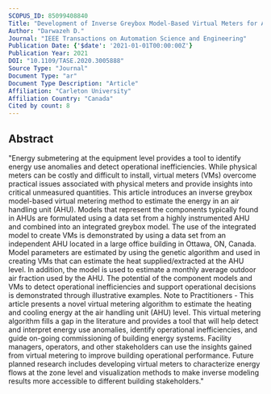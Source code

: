 ```yaml
---
SCOPUS_ID: 85099408840
Title: "Development of Inverse Greybox Model-Based Virtual Meters for Air Handling Units"
Author: "Darwazeh D."
Journal: "IEEE Transactions on Automation Science and Engineering"
Publication Date: {'$date': '2021-01-01T00:00:00Z'}
Publication Year: 2021
DOI: "10.1109/TASE.2020.3005888"
Source Type: "Journal"
Document Type: "ar"
Document Type Description: "Article"
Affiliation: "Carleton University"
Affiliation Country: "Canada"
Cited by count: 8
---
```


## Abstract
"Energy submetering at the equipment level provides a tool to identify energy use anomalies and detect operational inefficiencies. While physical meters can be costly and difficult to install, virtual meters (VMs) overcome practical issues associated with physical meters and provide insights into critical unmeasured quantities. This article introduces an inverse greybox model-based virtual metering method to estimate the energy in an air handling unit (AHU). Models that represent the components typically found in AHUs are formulated using a data set from a highly instrumented AHU and combined into an integrated greybox model. The use of the integrated model to create VMs is demonstrated by using a data set from an independent AHU located in a large office building in Ottawa, ON, Canada. Model parameters are estimated by using the genetic algorithm and used in creating VMs that can estimate the heat supplied/extracted at the AHU level. In addition, the model is used to estimate a monthly average outdoor air fraction used by the AHU. The potential of the component models and VMs to detect operational inefficiencies and support operational decisions is demonstrated through illustrative examples. Note to Practitioners - This article presents a novel virtual metering algorithm to estimate the heating and cooling energy at the air handling unit (AHU) level. This virtual metering algorithm fills a gap in the literature and provides a tool that will help detect and interpret energy use anomalies, identify operational inefficiencies, and guide on-going commissioning of building energy systems. Facility managers, operators, and other stakeholders can use the insights gained from virtual metering to improve building operational performance. Future planned research includes developing virtual meters to characterize energy flows at the zone level and visualization methods to make inverse modeling results more accessible to different building stakeholders."
